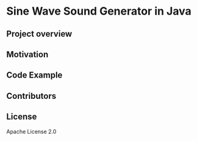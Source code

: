 # Sine Wave Sound Generator in Java
## Project overview
  
## Motivation
  
## Code Example
  
## Contributors
   
## License
  
Apache License 2.0
